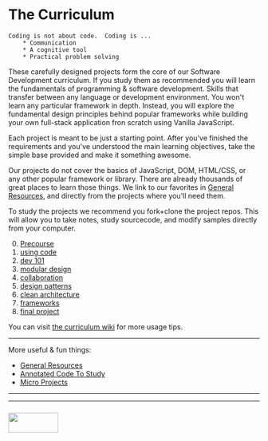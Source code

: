 # The Curriculum

```
Coding is not about code.  Coding is ...
    * Communication
    * A cognitive tool
    * Practical problem solving
```


These carefully designed projects form the core of our Software Development curriculum.  If you study them as recommended you will learn the fundamentals of programming & software development.  Skills that transfer between any language or development environment.  You won't learn any particular framework in depth. Instead, you will explore the fundamental design principles behind popular frameworks while building your own full-stack application fron scratch using Vanilla JavaScript.

Each project is meant to be just a starting point.  After you've finished the requirements and you've understood the main learning objectives, take the simple base provided and make it something awesome.

Our projects do not cover the basics of JavaScript, DOM, HTML/CSS, or any other popular framework or library.  There are already thousands of great places to learn those things.  We link to our favorites in [General Resources](https://github.com/elewa-academy/General-Resources/wiki), and directly from the projects where you'll need them.

To study the projects we recommend you fork+clone the project repos.  This will allow you to take notes, study sourcecode, and modify samples directly from your computer.

0. [Precourse](./0-precourse.md)  
1. [using code](./1-using-javascript.md)
2. [dev 101](./2-dev-101)
3. [modular design](./3-modular-design.md)
4. [collaboration](./4-collaboration.md)
5. [design patterns](./5-design-patterns.md)
6. [clean architecture](./6-clean-architecture.md)
7. [frameworks](./7-frameworks.md)
8. [final project](./8-final-project.md)

You can visit [the curriculum wiki](https://github.com/elewa-academy/curriculum/wiki) for more usage tips.

___

More useful & fun things:

* [General Resources](https://github.com/elewa-academy/General-Resources/wiki)
* [Annotated Code To Study]()
* [Micro Projects](https://elewa-academy.github.io/micro-projects/)

___
___
### <a href="http://elewa.education/blog" target="_blank"><img src="https://user-images.githubusercontent.com/18554853/34921062-506450ae-f97d-11e7-875f-6feeb26ad72d.png" width="100" height="40"/></a>
